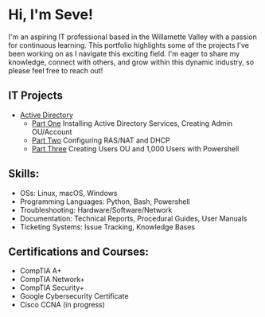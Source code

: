 # Hi, I'm Seve!

I'm an aspiring IT professional based in the Willamette Valley with a passion for continuous learning. This portfolio highlights some of the projects I've been working on as I navigate this exciting field. I'm eager to share my knowledge, connect with others, and grow within this dynamic industry, so please feel free to reach out!

## IT Projects

- [Active Directory](https://github.com/wallimans/Home-Lab/blob/main/Active-Directory/README.md)
  - [Part One](https://github.com/wallimans/Home-Lab/tree/main/Active-Directory/Part-One) Installing Active Directory Services, Creating Admin OU/Account
  - [Part Two](https://github.com/wallimans/Home-Lab/tree/main/Active-Directory/Part-Two) Configuring RAS/NAT and DHCP
  - [Part Three](https://github.com/wallimans/Home-Lab/tree/main/Active-Directory/Part-Three) Creating Users OU and 1,000 Users with Powershell

## Skills:

- OSs: Linux, macOS, Windows
- Programming Languages: Python, Bash, Powershell
- Troubleshooting: Hardware/Software/Network
- Documentation: Technical Reports, Procedural Guides, User Manuals
- Ticketing Systems: Issue Tracking, Knowledge Bases


## Certifications and Courses:

- CompTIA A+
- CompTIA Network+
- CompTIA Security+
- Google Cybersecurity Certificate
- Cisco CCNA (in progress)
